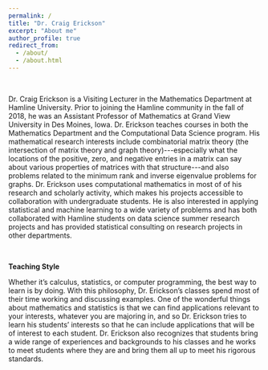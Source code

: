 ```yaml
---
permalink: /
title: "Dr. Craig Erickson"
excerpt: "About me"
author_profile: true
redirect_from: 
  - /about/
  - /about.html
---
```


<br>

Dr. Craig Erickson is a Visiting Lecturer in the Mathematics Department at Hamline University. Prior to joining the Hamline community in the fall of 2018, he was an Assistant Professor of Mathematics at Grand View University in Des Moines, Iowa. Dr. Erickson teaches courses in both the Mathematics Department and the Computational Data Science program. His mathematical research interests include combinatorial matrix theory (the intersection of matrix theory and graph theory)---especially what the locations of the positive, zero, and negative entries in a matrix can say about various properties of matrices with that structure---and also problems related to the minimum rank and inverse eigenvalue problems for graphs. Dr. Erickson uses computational mathematics in most of of his research and scholarly activity, which makes his projects accessible to collaboration with undergraduate students. He is also interested in applying statistical and machine learning to a wide variety of problems and has both collaborated with Hamline students on data science summer research projects and has provided statistical consulting on research projects in other departments.

<br>

**Teaching Style**

Whether it’s calculus, statistics, or computer programming, the best way to learn is by doing. With this philosophy, Dr. Erickson’s classes spend most of their time working and discussing examples. One of the wonderful things about mathematics and statistics is that we can find applications relevant to your interests, whatever you are majoring in, and so Dr. Erickson tries to learn his students’ interests so that he can include applications that will be of interest to each student. Dr. Erickson also recognizes that students bring a wide range of experiences and backgrounds to his classes and he works to meet students where they are and bring them all up to meet his rigorous standards.